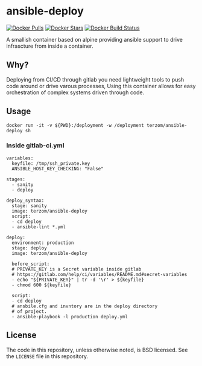 # ansible-deploy

[![Docker Pulls](https://img.shields.io/docker/pulls/terzom/ansible-deploy.svg?style=flat-square)]()
[![Docker Stars](https://img.shields.io/docker/stars/terzom/ansible-deploy.svg?style=flat-square)]()
[![Docker Build Status](https://img.shields.io/docker/build/terzom/ansible-deploy.svg?style=flat-square)]()

A smallish container based on alpine providing ansible support to drive infrascture from inside a container.

## Why?
Deploying from CI/CD through gitlab you need lightweight tools to push code around or drive varous processes, Using this
container allows for easy orchestration of complex systems driven through code.

## Usage
```
docker run -it -v ${PWD}:/deployment -w /deployment terzom/ansible-deploy sh
```
### Inside gitlab-ci.yml

```
variables:
  keyfile: /tmp/ssh_private.key
  ANSIBLE_HOST_KEY_CHECKING: "False"

stages:
  - sanity
  - deploy

deploy_syntax:
  stage: sanity
  image: terzom/ansible-deploy
  script:
  - cd deploy
  - ansible-lint *.yml

deploy:
  environment: production
  stage: deploy
  image: terzom/ansible-deploy

  before_script:
  # PRIVATE_KEY is a Secret variable inside gitlab
  # https://gitlab.com/help/ci/variables/README.md#secret-variables
  - echo "${PRIVATE_KEY}" | tr -d '\r' > ${keyfile}
  - chmod 600 ${keyfile}

  script:
  - cd deploy
  # ansbile.cfg and invntory are in the deploy directory
  # of project.
  - ansible-playbook -l production deploy.yml 
```

## License

The code in this repository, unless otherwise noted, is BSD licensed. See the `LICENSE` file in this repository.

[ansible]: http://www.ansible.com/
[issues]: https://github.com/mterzo/ansible-deploy/issues

